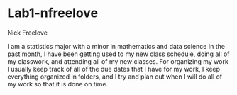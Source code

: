 # Lab1-nfreelove

Nick Freelove

I am a statistics major with a minor in mathematics and data science
In the past month, I have been getting used to my new class schedule, doing all of my classwork, and attending all of my new classes.
For organizing my work I usually keep track of all of the due dates that I have for my work, I keep everything organized in folders, and I try and plan out when I will do all of my work so that it is done on time.
